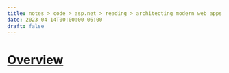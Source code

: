```yaml
---
title: notes > code > asp.net > reading > architecting modern web apps > 8 development process for azure
date: 2023-04-14T00:00:00-06:00
draft: false
---
```


# [Overview](https://learn.microsoft.com/en-us/dotnet/architecture/modern-web-apps-azure/development-process-for-azure)

